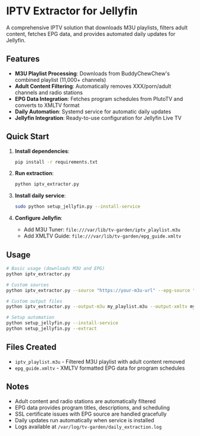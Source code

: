 # IPTV Extractor for Jellyfin

A comprehensive IPTV solution that downloads M3U playlists, filters adult content, fetches EPG data, and provides automated daily updates for Jellyfin.

## Features

- **M3U Playlist Processing**: Downloads from BuddyChewChew's combined playlist (11,000+ channels)
- **Adult Content Filtering**: Automatically removes XXX/porn/adult channels and radio stations
- **EPG Data Integration**: Fetches program schedules from PlutoTV and converts to XMLTV format
- **Daily Automation**: Systemd service for automatic daily updates
- **Jellyfin Integration**: Ready-to-use configuration for Jellyfin Live TV

## Quick Start

1. **Install dependencies**:
   ```bash
   pip install -r requirements.txt
   ```

2. **Run extraction**:
   ```bash
   python iptv_extractor.py
   ```

3. **Install daily service**:
   ```bash
   sudo python setup_jellyfin.py --install-service
   ```

4. **Configure Jellyfin**:
   - Add M3U Tuner: `file:///var/lib/tv-garden/iptv_playlist.m3u`
   - Add XMLTV Guide: `file:///var/lib/tv-garden/epg_guide.xmltv`

## Usage

```bash
# Basic usage (downloads M3U and EPG)
python iptv_extractor.py

# Custom sources
python iptv_extractor.py --source "https://your-m3u-url" --epg-source "https://i.mjh.nz/SamsungTVPlus/us.xml"

# Custom output files
python iptv_extractor.py --output-m3u my_playlist.m3u --output-xmltv my_guide.xmltv

# Setup automation
python setup_jellyfin.py --install-service
python setup_jellyfin.py --extract
```

## Files Created

- `iptv_playlist.m3u` - Filtered M3U playlist with adult content removed
- `epg_guide.xmltv` - XMLTV formatted EPG data for program schedules

## Notes

- Adult content and radio stations are automatically filtered
- EPG data provides program titles, descriptions, and scheduling
- SSL certificate issues with EPG source are handled gracefully
- Daily updates run automatically when service is installed
- Logs available at `/var/log/tv-garden/daily_extraction.log`
